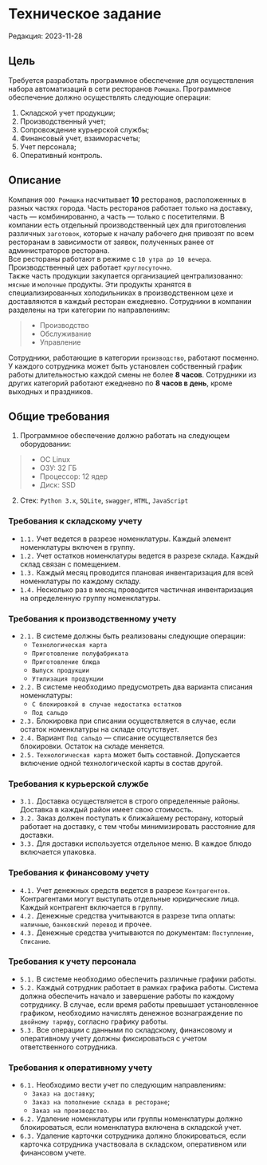 # Техническое задание
Редакция: 2023-11-28

## Цель
Требуется разработать программное обеспечение для осуществления набора автоматизаций в сети ресторанов `Ромашка`.
Программное обеспечение должно осуществлять следующие операции:
1. Складской учет продукции;
2. Производственный учет;
3. Сопровождение курьерской службы;
4. Финансовый учет, взаиморасчеты;
5. Учет персонала;
6. Оперативный контроль.

## Описание
Компания `ООО Ромашка` насчитывает **10** ресторанов, расположенных в разных частях города. Часть ресторанов
работает только на доставку, часть — комбинированно, а часть — только с посетителями. В компании есть отдельный
производственный цех для приготовления различных `заготовок`, которые к началу рабочего дня привозят по всем
ресторанам в зависимости от заявок, полученных ранее от администраторов ресторана.  
Все рестораны работают в режиме с `10 утра до 10 вечера`. Производственный цех работает `круглосуточно`.  
Также часть продукции закупается организацией централизованно: `мясные` и `молочные` продукты. Эти продукты
хранятся в специализированных холодильниках в производственном цехе и доставляются в каждый ресторан
ежедневно. Сотрудники в компании разделены на три категории по направлениям:
> - Производство
> - Обслуживание
> - Управление

Сотрудники, работающие в категории `производство`, работают посменно. У каждого сотрудника может быть установлен
собственный график работы длительностью каждой смены не более **8 часов**. Сотрудники из других
категорий работают ежедневно по **8 часов в день**, кроме выходных и праздников.

## Общие требования
1. Программное обеспечение должно работать на следующем оборудовании:
> - ОС Linux  
> - ОЗУ: 32 ГБ  
> - Процессор: 12 ядер  
> - Диск: SSD  
2. Стек: `Python 3.x`, `SQLite`, `swagger`, `HTML`, `JavaScript`

### Требования к складскому учету
* `1.1.` Учет ведется в разрезе номенклатуры. Каждый элемент номенклатуры включен в группу.
* `1.2.` Учет остатков номенклатуры ведется в разрезе склада. Каждый склад связан с помещением.
* `1.3.` Каждый месяц проводится плановая инвентаризация для всей номенклатуры по каждому складу.
* `1.4.` Несколько раз в месяц проводится частичная инвентаризация на определенную группу номенклатуры.

### Требования к производственному учету
* `2.1.` В системе должны быть реализованы следующие операции:
	- `Технологическая карта`
	- `Приготовление полуфабриката`
	- `Приготовление блюда`
	- `Выпуск продукции`
	- `Утилизация продукции`
* `2.2.` В системе необходимо предусмотреть два варианта списания номенклатуры:
	- `С блокировкой в случае недостатка остатков`
	- `Под сальдо`
* `2.3.` Блокировка при списании осуществляется в случае, если остаток номенклатуры на складе отсутствует.
* `2.4.` Вариант `Под сальдо` — списание осуществляется без блокировки. Остаток на складе меняется.
* `2.5.` `Технологическая карта` может быть составной. Допускается включение одной технологической карты в
состав другой.

### Требования к курьерской службе
* `3.1.` Доставка осуществляется в строго определенные районы. Доставка в каждый район имеет свою стоимость.
* `3.2.` Заказ должен поступать к ближайшему ресторану, который работает на доставку, с тем чтобы
минимизировать расстояние для доставки.
* `3.3.` Для доставки используется отдельное меню. В каждое блюдо включается упаковка.

### Требования к финансовому учету
* `4.1.` Учет денежных средств ведется в разрезе `Контрагентов`. Контрагентами могут выступать
отдельные юридические лица. Каждый контрагент включается в группу.
* `4.2.` Денежные средства учитываются в разрезе типа оплаты: `наличные`, `банковский перевод` и прочее.
* `4.3.` Денежные средства учитываются по документам: `Поступление`, `Списание`.

### Требования к учету персонала
* `5.1.` В системе необходимо обеспечить различные графики работы.
* `5.2.` Каждый сотрудник работает в рамках графика работы. Система должна обеспечить начало и завершение работы
по каждому сотруднику. В случае, если время работы превышает установленное графиком, необходимо начислять
денежное вознаграждение по `двойному тарифу`, согласно графику работы.
* `5.3.` Все операции с данными по складскому, финансовому и оперативному учету должны фиксироваться с учетом
ответственного сотрудника.

### Требования к оперативному учету
* `6.1.` Необходимо вести учет по следующим направлениям:
	- `Заказ на доставку`;
	- `Заказ на пополнение склада в ресторане`;
	- `Заказ на производство`.
* `6.2.` Удаление номенклатуры или группы номенклатуры должно блокироваться, если номенклатура включена
в складской учет.
* `6.3.` Удаление карточки сотрудника должно блокироваться, если карточка сотрудника участвовала
в складском, оперативном или финансовом учете.
